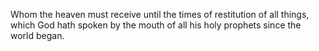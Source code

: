 Whom the heaven must receive until the times of restitution of all things, which God hath spoken by the mouth of all his holy prophets since the world began.
